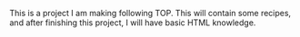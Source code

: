This is a project I am making following TOP. This will contain some recipes, and after finishing this project, I will have basic HTML knowledge.
